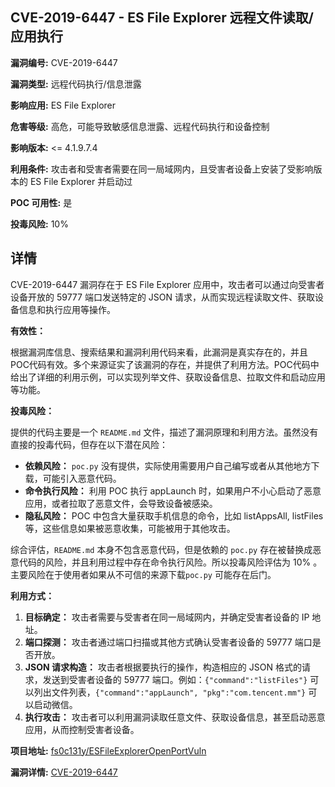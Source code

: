 ## CVE-2019-6447 - ES File Explorer 远程文件读取/应用执行

**漏洞编号:** CVE-2019-6447

**漏洞类型:** 远程代码执行/信息泄露

**影响应用:** ES File Explorer

**危害等级:** 高危，可能导致敏感信息泄露、远程代码执行和设备控制

**影响版本:** <= 4.1.9.7.4

**利用条件:** 攻击者和受害者需要在同一局域网内，且受害者设备上安装了受影响版本的 ES File Explorer 并启动过

**POC 可用性:** 是

**投毒风险:** 10%

## 详情

CVE-2019-6447 漏洞存在于 ES File Explorer 应用中，攻击者可以通过向受害者设备开放的 59777 端口发送特定的 JSON 请求，从而实现远程读取文件、获取设备信息和执行应用等操作。

**有效性：**

根据漏洞库信息、搜索结果和漏洞利用代码来看，此漏洞是真实存在的，并且POC代码有效。多个来源证实了该漏洞的存在，并提供了利用方法。POC代码中给出了详细的利用示例，可以实现列举文件、获取设备信息、拉取文件和启动应用等功能。

**投毒风险：**

提供的代码主要是一个 `README.md` 文件，描述了漏洞原理和利用方法。虽然没有直接的投毒代码，但存在以下潜在风险：

*   **依赖风险：** `poc.py` 没有提供，实际使用需要用户自己编写或者从其他地方下载，可能引入恶意代码。
*   **命令执行风险：** 利用 POC 执行 appLaunch 时，如果用户不小心启动了恶意应用，或者拉取了恶意文件，会导致设备被感染。
*   **隐私风险：**  POC 中包含大量获取手机信息的命令，比如 listAppsAll, listFiles 等，这些信息如果被恶意收集，可能被用于其他攻击。

综合评估，`README.md` 本身不包含恶意代码，但是依赖的 `poc.py` 存在被替换成恶意代码的风险，并且利用过程中存在命令执行风险。所以投毒风险评估为 10% 。主要风险在于使用者如果从不可信的来源下载`poc.py` 可能存在后门。

**利用方式：**

1.  **目标确定：** 攻击者需要与受害者在同一局域网内，并确定受害者设备的 IP 地址。
2.  **端口探测：**  攻击者通过端口扫描或其他方式确认受害者设备的 59777 端口是否开放。
3.  **JSON 请求构造：**  攻击者根据要执行的操作，构造相应的 JSON 格式的请求，发送到受害者设备的 59777 端口。例如：`{"command":"listFiles"}` 可以列出文件列表，`{"command":"appLaunch", "pkg":"com.tencent.mm"}` 可以启动微信。
4.  **执行攻击：**  攻击者可以利用漏洞读取任意文件、获取设备信息，甚至启动恶意应用，从而控制受害者设备。

**项目地址:** [fs0c131y/ESFileExplorerOpenPortVuln](https://github.com/fs0c131y/ESFileExplorerOpenPortVuln)

**漏洞详情:** [CVE-2019-6447](https://nvd.nist.gov/vuln/detail/CVE-2019-6447)